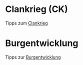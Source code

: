 # Clankrieg (CK)
Tipps zum [Clankrieg](https://github.com/XOfSpades/hc/blob/master/clankrieg.md)

# Burgentwicklung
Tipps zur [Burgentwicklung](https://github.com/XOfSpades/hc/blob/master/burgentwicklung.md)
